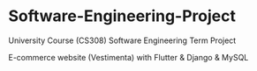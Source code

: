 # Software-Engineering-Project
University Course (CS308) Software Engineering Term Project

E-commerce website (Vestimenta) with Flutter & Django & MySQL
